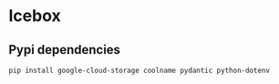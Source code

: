 # Icebox

## Pypi dependencies

```
pip install google-cloud-storage coolname pydantic python-dotenv
```
